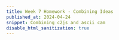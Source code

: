 ```yaml
---
title: Week 7 Homework - Combining Ideas
published_at: 2024-04-24
snippet: Combining c2js and ascii cam
disable_html_sanitization: true
---
```


<script src="/scripts/c2.min.js"></script>

<canvas id="c2"></canvas>
<div id="ascii_div"></div>

<script>
    const renderer = new c2.Renderer(document.getElementById('c2'));

    // const ctx = renderer.getContext ("2d")

//     if (ctx.gerContextAttributes){
//         const attributes = ctx.getContextAttributes();
//         log(JSON.stringify(attributes));
// } else {
//   log("CanvasRenderingContext2D.getContextAttributes() is not supported");
//     }
    renderer.context.willReadFrequently = true 

    resize ()

    renderer.background('turquoise');
    let random = new c2.Random();


    class Agent extends c2.Cell{
    constructor() {
        let x = random.next(renderer.width);
        let y = random.next(renderer.height);
        let r = random.next(renderer.width / 40, renderer.width / 15);
        super(x, y, r);

        this.vx = random.next(-2, 2);
        this.vy = random.next(-2, 2);
        this.color = c2.Color.hsl(random.next(0, 30), random.next(30, 60), random.next(20, 100));
    }

    update(){
        this.p.x += this.vx;
        this.p.y += this.vy;

        if (this.p.x < 0) {
            this.p.x = 0;
            this.vx *= -1;
        } else if (this.p.x > renderer.width) {
            this.p.x = renderer.width;
            this.vx *= -1;
        }
        if (this.p.y < 0) {
            this.p.y = 0;
            this.vy *= -1;
        } else if (this.p.y > renderer.height) {
            this.p.y = renderer.height;
            this.vy *= -1;
        }
    }

    display(){
        if (this.state != 2) {
            renderer.stroke(c2.Color.rgb(0, .2));
            renderer.lineWidth(1);
            renderer.fill(this.color);
            renderer.polygon(this.polygon(4));

            renderer.stroke('#333333');
            renderer.lineWidth(5);
            renderer.point(this.p.x, this.p.y);
        }
    }
 }
 
let agents = new Array(15);
    for (let i = 0; i < agents.length; i++) {
    agents[i] = new Agent();
    }

const chars = "¶Ñ@%&∆∑∫#Wß¥$£√?!†§ºªµ¢çø∂æåπ*™≤≥≈∞~,.…_¬“‘˚`˙"

const div = document.getElementById (`ascii_div`)
   div.style.fontFamily = `monospace`
   div.style.textAlign = `center`

renderer.draw(() => {

    let voronoi = new c2.LimitedVoronoi();
    voronoi.compute(agents);

    renderer.stroke('#333333') 
    for (let i = 0; i < agents.length; i++) {
        agents[i].display();
        agents[i].update();
    }

const w = renderer.canvas.width
const h = renderer.canvas.height
const pixels = renderer.context.getImageData (0, 0, w, h).data

let ascii_img = ``

for (let y = 0; y < h; y += 22) {
    for (let x = 0; x < w; x += 10) {
        const i = (y * w + x) * 4
        const r = pixels[i]
        const g = pixels[i + 1]
        const b = pixels[i + 2]
        const br = (r * g * b / 16581376) ** 0.1
        const char_i = Math.floor (br * chars.length)
        ascii_img += chars[char_i]
        }
    ascii_img += `\n`
      }

    div.innerText = ascii_img

    });

   function resize () {
      let parent = renderer.canvas.parentElement
      renderer.size (parent.clientWidth, parent.clientWidth / 16 * 9)
   }

</script>
